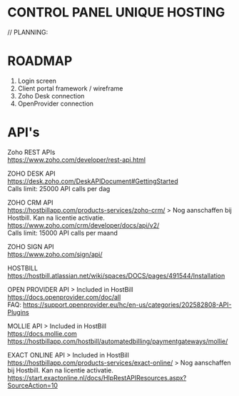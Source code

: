 # CONTROL PANEL UNIQUE HOSTING

// PLANNING: 

# ROADMAP
1) Login screen
2) Client portal framework / wireframe
3) Zoho Desk connection
4) OpenProvider connection

# API's
 Zoho REST APIs 
<br>https://www.zoho.com/developer/rest-api.html

 ZOHO DESK API
<br>https://desk.zoho.com/DeskAPIDocument#GettingStarted
<br> Calls limit:  25000 API calls per dag
 
 ZOHO CRM API
 <br> https://hostbillapp.com/products-services/zoho-crm/ > Nog aanschaffen bij Hostbill. Kan na licentie activatie.
<br>https://www.zoho.com/crm/developer/docs/api/v2/
<br> Calls limit: 15000 API calls per maand
 
 ZOHO SIGN API
<br>https://www.zoho.com/sign/api/

HOSTBILL
<br>https://hostbill.atlassian.net/wiki/spaces/DOCS/pages/491544/Installation

 OPEN PROVIDER API > Included in HostBill
<br>https://docs.openprovider.com/doc/all
<br>FAQ: https://support.openprovider.eu/hc/en-us/categories/202582808-API-Plugins

 MOLLIE API > Included in HostBill
<br>https://docs.mollie.com
<br> https://hostbillapp.com/hostbill/automatedbilling/paymentgateways/mollie/

 EXACT ONLINE API > Included in HostBill
 <br> https://hostbillapp.com/products-services/exact-online/ > Nog aanschaffen bij Hostbill. Kan na licentie activatie.
<br>https://start.exactonline.nl/docs/HlpRestAPIResources.aspx?SourceAction=10
